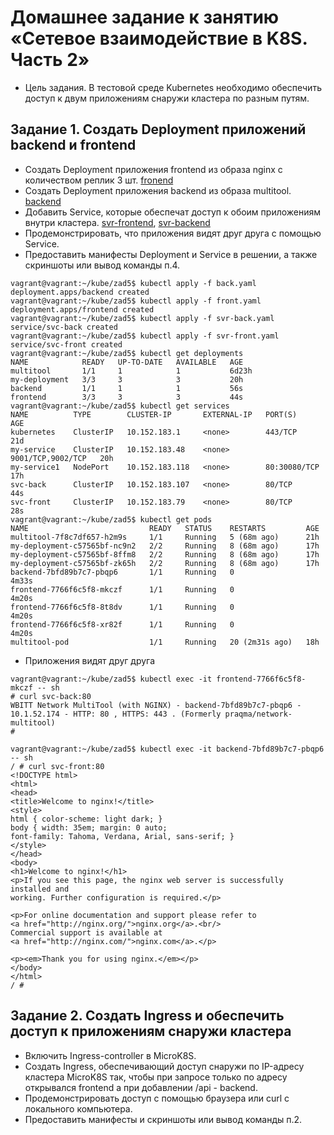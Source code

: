 # Домашнее задание к занятию «Сетевое взаимодействие в K8S. Часть 2»
- Цель задания. В тестовой среде Kubernetes необходимо обеспечить доступ к двум приложениям снаружи кластера по разным путям.
## Задание 1. Создать Deployment приложений backend и frontend
- Создать Deployment приложения frontend из образа nginx с количеством реплик 3 шт. [fronend]()
- Создать Deployment приложения backend из образа multitool. [backend]()
- Добавить Service, которые обеспечат доступ к обоим приложениям внутри кластера. [svr-frontend](), [svr-backend]()
- Продемонстрировать, что приложения видят друг друга с помощью Service.
- Предоставить манифесты Deployment и Service в решении, а также скриншоты или вывод команды п.4.
```
vagrant@vagrant:~/kube/zad5$ kubectl apply -f back.yaml
deployment.apps/backend created
vagrant@vagrant:~/kube/zad5$ kubectl apply -f front.yaml
deployment.apps/frontend created
vagrant@vagrant:~/kube/zad5$ kubectl apply -f svr-back.yaml
service/svc-back created
vagrant@vagrant:~/kube/zad5$ kubectl apply -f svr-front.yaml
service/svc-front created
vagrant@vagrant:~/kube/zad5$ kubectl get deployments
NAME            READY   UP-TO-DATE   AVAILABLE   AGE
multitool       1/1     1            1           6d23h
my-deployment   3/3     3            3           20h
backend         1/1     1            1           56s
frontend        3/3     3            3           44s
vagrant@vagrant:~/kube/zad5$ kubectl get services
NAME          TYPE        CLUSTER-IP       EXTERNAL-IP   PORT(S)             AGE
kubernetes    ClusterIP   10.152.183.1     <none>        443/TCP             21d
my-service    ClusterIP   10.152.183.48    <none>        9001/TCP,9002/TCP   20h
my-service1   NodePort    10.152.183.118   <none>        80:30080/TCP        17h
svc-back      ClusterIP   10.152.183.107   <none>        80/TCP              44s
svc-front     ClusterIP   10.152.183.79    <none>        80/TCP              28s
vagrant@vagrant:~/kube/zad5$ kubectl get pods
NAME                           READY   STATUS    RESTARTS         AGE
multitool-7f8c7df657-h2m9s     1/1     Running   5 (68m ago)      21h
my-deployment-c57565bf-nc9n2   2/2     Running   8 (68m ago)      17h
my-deployment-c57565bf-8ffm8   2/2     Running   8 (68m ago)      17h
my-deployment-c57565bf-zk65h   2/2     Running   8 (68m ago)      17h
backend-7bfd89b7c7-pbqp6       1/1     Running   0                4m33s
frontend-7766f6c5f8-mkczf      1/1     Running   0                4m20s
frontend-7766f6c5f8-8t8dv      1/1     Running   0                4m20s
frontend-7766f6c5f8-xr82f      1/1     Running   0                4m20s
multitool-pod                  1/1     Running   20 (2m31s ago)   18h
```
- Приложения видят друг друга
```
vagrant@vagrant:~/kube/zad5$ kubectl exec -it frontend-7766f6c5f8-mkczf -- sh
# curl svc-back:80
WBITT Network MultiTool (with NGINX) - backend-7bfd89b7c7-pbqp6 - 10.1.52.174 - HTTP: 80 , HTTPS: 443 . (Formerly praqma/network-multitool)
#
```
```
vagrant@vagrant:~/kube/zad5$ kubectl exec -it backend-7bfd89b7c7-pbqp6 -- sh
/ # curl svc-front:80
<!DOCTYPE html>
<html>
<head>
<title>Welcome to nginx!</title>
<style>
html { color-scheme: light dark; }
body { width: 35em; margin: 0 auto;
font-family: Tahoma, Verdana, Arial, sans-serif; }
</style>
</head>
<body>
<h1>Welcome to nginx!</h1>
<p>If you see this page, the nginx web server is successfully installed and
working. Further configuration is required.</p>

<p>For online documentation and support please refer to
<a href="http://nginx.org/">nginx.org</a>.<br/>
Commercial support is available at
<a href="http://nginx.com/">nginx.com</a>.</p>

<p><em>Thank you for using nginx.</em></p>
</body>
</html>
/ #
```
## Задание 2. Создать Ingress и обеспечить доступ к приложениям снаружи кластера
- Включить Ingress-controller в MicroK8S.
- Создать Ingress, обеспечивающий доступ снаружи по IP-адресу кластера MicroK8S так, чтобы при запросе только по адресу открывался frontend а при добавлении /api - backend.
- Продемонстрировать доступ с помощью браузера или curl с локального компьютера.
- Предоставить манифесты и скриншоты или вывод команды п.2.
```

```
